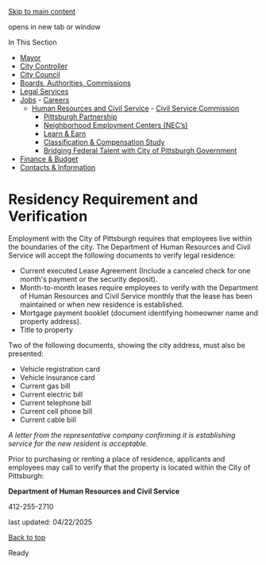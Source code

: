 [Skip to main content](https://www.pittsburghpa.gov/City-Government/Jobs/Human-Resources-and-Civil-Service/Civil-Service-Commission/Residency-Requirement-and-Verification#main-content)

opens in new tab or window

In This Section

- [Mayor](https://www.pittsburghpa.gov/City-Government/Mayor)
- [City Controller](https://www.pittsburghpa.gov/City-Government/City-Controllers-Office)
- [City Council](https://www.pittsburghpa.gov/City-Government/City-Council)
- [Boards, Authorities, Commissions](https://www.pittsburghpa.gov/City-Government/Boards-Authorities-Commissions)
- [Legal Services](https://www.pittsburghpa.gov/City-Government/Legal-Services)
- [Jobs](https://www.pittsburghpa.gov/City-Government/Jobs)  - [Careers](https://www.pittsburghpa.gov/City-Government/Jobs/Careers)
  - [Human Resources and Civil Service](https://www.pittsburghpa.gov/City-Government/Jobs/Human-Resources-and-Civil-Service)    - [Civil Service Commission](https://www.pittsburghpa.gov/City-Government/Jobs/Human-Resources-and-Civil-Service/Civil-Service-Commission)
    - [Pittsburgh Partnership](https://www.pittsburghpa.gov/City-Government/Jobs/Human-Resources-and-Civil-Service/Pittsburgh-Partnership)
    - [Neighborhood Employment Centers (NEC’s)](https://www.pittsburghpa.gov/City-Government/Jobs/Human-Resources-and-Civil-Service/Neighborhood-Employment-Centers-NEC%E2%80%99s)
    - [Learn & Earn](https://www.pittsburghpa.gov/City-Government/Jobs/Human-Resources-and-Civil-Service/Learn-Earn)
    - [Classification & Compensation Study](https://www.pittsburghpa.gov/City-Government/Jobs/Human-Resources-and-Civil-Service/Classification-Compensation-Study)
    - [Bridging Federal Talent with City of Pittsburgh Government](https://www.pittsburghpa.gov/City-Government/Jobs/Human-Resources-and-Civil-Service/Bridging-Federal-Talent-with-City-of-Pittsburgh-Government)
- [Finance & Budget](https://www.pittsburghpa.gov/City-Government/Finance-Budget)
- [Contacts & Information](https://www.pittsburghpa.gov/City-Government/Contacts-Information)

# Residency Requirement and Verification

Employment with the City of Pittsburgh requires that employees live within the boundaries of the city. The Department of Human Resources and Civil Service will accept the following documents to verify legal residence:

- Current executed Lease Agreement (Include a canceled check for one month's payment or the security deposit).
- Month-to-month leases require employees to verify with the Department of Human Resources and Civil Service monthly that the lease has been maintained or when new residence is established.
- Mortgage payment booklet (document identifying homeowner name and property address).
- Title to property

Two of the following documents, showing the city address, must also be presented:

- Vehicle registration card
- Vehicle insurance card
- Current gas bill
- Current electric bill
- Current telephone bill
- Current cell phone bill
- Current cable bill

_A letter from the representative company confirming it is establishing service for the new resident is acceptable._

Prior to purchasing or renting a place of residence, applicants and employees may call to verify that the property is located within the City of Pittsburgh:

**Department of Human Resources and Civil Service**

412-255-2710

last updated: 04/22/2025

[Back to top](https://www.pittsburghpa.gov/City-Government/Jobs/Human-Resources-and-Civil-Service/Civil-Service-Commission/Residency-Requirement-and-Verification#body-top)

Ready

